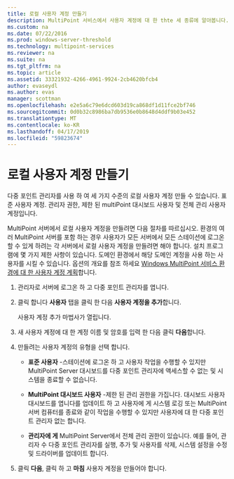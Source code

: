 ```yaml
---
title: 로컬 사용자 계정 만들기
description: MultiPoint 서비스에서 사용자 계정에 대 한 thte 세 종류에 알아봅니다.
ms.custom: na
ms.date: 07/22/2016
ms.prod: windows-server-threshold
ms.technology: multipoint-services
ms.reviewer: na
ms.suite: na
ms.tgt_pltfrm: na
ms.topic: article
ms.assetid: 33321932-4266-4961-9924-2cb4620bfcb4
author: evaseydl
ms.author: evas
manager: scottman
ms.openlocfilehash: e2e5a6c79e6dcd603d19ca868df1d11fce2bf746
ms.sourcegitcommit: 0d0b32c8986ba7db9536e0b8648d4ddf9b03e452
ms.translationtype: MT
ms.contentlocale: ko-KR
ms.lasthandoff: 04/17/2019
ms.locfileid: "59823674"
---
```

# <a name="create-local-user-accounts"></a>로컬 사용자 계정 만들기
다중 포인트 관리자를 사용 하 여 세 가지 수준의 로컬 사용자 계정 만들 수 있습니다. 표준 사용자 계정. 관리자 권한, 제한 된 multiPoint 대시보드 사용자 및 전체 관리 사용자 계정입니다.  
  
MultiPoint 서버에서 로컬 사용자 계정을 만들려면 다음 절차를 따르십시오. 환경의 여러 MultiPoint 서버를 포함 하는 경우 사용자가 모든 서버에서 모든 스테이션에 로그온 할 수 있게 하려는 각 서버에서 로컬 사용자 계정을 만들려면 해야 합니다. 설치 프로그램에 몇 가지 제한 사항이 있습니다. 도메인 환경에서 해당 도메인 계정을 사용 하는 사용자를 시킬 수 있습니다. 옵션의 개요를 참조 하세요 [Windows MultiPoint 서비스 환경에 대 한 사용자 계정 계획](Plan-user-accounts-for-your-MultiPoint-services-environment.md)합니다.  
   
1.  관리자로 서버에 로그온 하 고 다중 포인트 관리자를 엽니다.  
  
2.  클릭 합니다 **사용자** 탭을 클릭 한 다음 **사용자 계정을 추가**합니다.  
  
    사용자 계정 추가 마법사가 열립니다.  
  
3.  새 사용자 계정에 대 한 계정 이름 및 암호를 입력 한 다음 클릭 **다음**합니다.  
  
4.  만들려는 사용자 계정의 유형을 선택 합니다.  
  
    -   **표준 사용자** -스테이션에 로그온 하 고 사용자 작업을 수행할 수 있지만 MultiPoint Server 대시보드를 다중 포인트 관리자에 액세스할 수 없는 및 시스템을 종료할 수 없습니다.  
  
    -   **MultiPoint 대시보드 사용자** -제한 된 관리 권한을 가집니다. 대시보드 사용자 대시보드를 엽니다를 업데이트 하 고 사용자에 게 시스템 로깅 또는 MultiPoint 서버 컴퓨터를 종료와 같이 작업을 수행할 수 있지만 사용자에 대 한 다중 포인트 관리자 없는 합니다.  
  
    -   **관리자에 게** MultiPoint Server에서 전체 관리 권한이 있습니다. 예를 들어, 관리자 수 다중 포인트 관리자를 실행, 추가 및 사용자를 삭제, 시스템 설정을 수정 및 드라이버를 업데이트 합니다.  
  
5.  클릭 **다음**, 클릭 하 고 **마침** 사용자 계정을 만들어야 합니다.